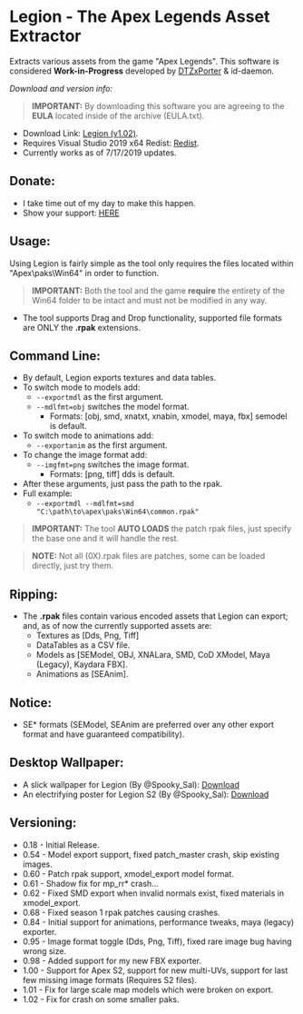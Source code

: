 # Legion - The Apex Legends Asset Extractor
Extracts various assets from the game "Apex Legends". This software is considered **Work-in-Progress** developed by [DTZxPorter](https://twitter.com/dtzxporter) & id-daemon.

_Download and version info:_

> **IMPORTANT:** By downloading this software you are agreeing to the **EULA** located inside of the archive (EULA.txt).

- Download Link: [Legion (v1.02)](https://mega.nz/#!UcBiDASB!oOd1If8jZ_L2cIWOXCVyQ_5ulhk0o9m4WLeCdwq0Siw).
- Requires Visual Studio 2019 x64 Redist: [Redist](https://aka.ms/vs/16/release/vc_redist.x64.exe).
- Currently works as of 7/17/2019 updates.

## Donate:
- I take time out of my day to make this happen.
- Show your support: [HERE](https://www.paypal.com/cgi-bin/webscr?cmd=_s-xclick&hosted_button_id=686S5QL7Z4HKQ)

## Usage:
Using Legion is fairly simple as the tool only requires the files located within "Apex\paks\Win64" in order to function.
> **IMPORTANT:** Both the tool and the game **require** the entirety of the Win64 folder to be intact and must not be modified in any way.

- The tool supports Drag and Drop functionality, supported file formats are ONLY the **.rpak** extensions.

## Command Line:
- By default, Legion exports textures and data tables.
- To switch mode to models add:
  - `--exportmdl` as the first argument.
  - `--mdlfmt=obj` switches the model format.
    - Formats: [obj, smd, xnatxt, xnabin, xmodel, maya, fbx] semodel is default.
- To switch mode to animations add:
  - `--exportanim` as the first argument.
- To change the image format add:
  - `--imgfmt=png` switches the image format.
    - Formats: [png, tiff] dds is default.
- After these arguments, just pass the path to the rpak.
- Full example:
  - `--exportmdl --mdlfmt=smd "C:\path\to\apex\paks\Win64\common.rpak"`

> **IMPORTANT:** The tool **AUTO LOADS** the patch rpak files, just specify the base one and it will handle the rest.

> **NOTE:** Not all (0X).rpak files are patches, some can be loaded directly, just try them.

## Ripping:
- The **.rpak** files contain various encoded assets that Legion can export; and, as of now the currently supported assets are:
  - Textures as [Dds, Png, Tiff]
  - DataTables as a CSV file.
  - Models as [SEModel, OBJ, XNALara, SMD, CoD XModel, Maya (Legacy), Kaydara FBX].
  - Animations as [SEAnim].
  
## Notice:
- SE* formats (SEModel, SEAnim are preferred over any other export format and have guaranteed compatibility).

## Desktop Wallpaper:
- A slick wallpaper for Legion (By @Spooky_Sal): [Download](https://mega.nz/#!1dh2yaBY!krhTFxou3eYwrl98XVnS40fvUS69wVMVm4pLd8Oo-GM)
- An electrifying poster for Legion S2 (By @Spooky_Sal): [Download](https://mega.nz/#!ABBGkKza!0L_YWs-T6TGMcEBnBvk9UqMaVhxvN5oUatIGAPN8KY8)

## Versioning:
- 0.18 - Initial Release.
- 0.54 - Model export support, fixed patch_master crash, skip existing images.
- 0.60 - Patch rpak support, xmodel_export model format.
- 0.61 - Shadow fix for mp_rr* crash...
- 0.62 - Fixed SMD export when invalid normals exist, fixed materials in xmodel_export.
- 0.68 - Fixed season 1 rpak patches causing crashes.
- 0.84 - Initial support for animations, performance tweaks, maya (legacy) exporter.
- 0.95 - Image format toggle (Dds, Png, Tiff), fixed rare image bug having wrong size.
- 0.98 - Added support for my new FBX exporter.
- 1.00 - Support for Apex S2, support for new multi-UVs, support for last few missing image formats (Requires S2 files).
- 1.01 - Fix for large scale map models which were broken on export.
- 1.02 - Fix for crash on some smaller paks.
